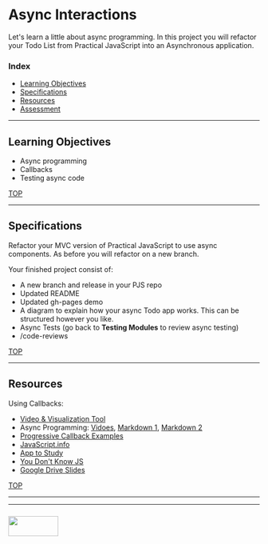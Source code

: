 # Async Interactions

Let's learn a little about async programming.  In this project you will refactor your Todo List from Practical JavaScript into an Asynchronous application.

### Index
* [Learning Objectives](#learning-objectives)
* [Specifications](#specifications)
* [Resources](#resources)
* [Assessment](#assessment)

---


## Learning Objectives

* Async programming
* Callbacks
* Testing async code

[TOP](#index)

---

## Specifications


Refactor your MVC version of Practical JavaScript to use async components.  As before you will refactor on a new branch.

Your finished project consist of:
* A new branch and release in your PJS repo
* Updated README 
* Updated gh-pages demo
* A diagram to explain how your async Todo app works.  This can be structured however you like.
* Async Tests (go back to __Testing Modules__ to review async testing)
* /code-reviews



[TOP](#index)

---

## Resources

Using Callbacks:
* [Video & Visualization Tool](http://latentflip.com/loupe/?code=JC5vbignYnV0dG9uJywgJ2NsaWNrJywgZnVuY3Rpb24gb25DbGljaygpIHsKICAgIHNldFRpbWVvdXQoZnVuY3Rpb24gdGltZXIoKSB7CiAgICAgICAgY29uc29sZS5sb2coJ1lvdSBjbGlja2VkIHRoZSBidXR0b24hJyk7ICAgIAogICAgfSwgMjAwMCk7Cn0pOwoKY29uc29sZS5sb2coIkhpISIpOwoKc2V0VGltZW91dChmdW5jdGlvbiB0aW1lb3V0KCkgewogICAgY29uc29sZS5sb2coIkNsaWNrIHRoZSBidXR0b24hIik7Cn0sIDUwMDApOwoKY29uc29sZS5sb2coIldlbGNvbWUgdG8gbG91cGUuIik7!!!PGJ1dHRvbj5DbGljayBtZSE8L2J1dHRvbj4%3D)
* Async Programming: [Vidoes](https://www.youtube.com/playlist?list=PL4cUxeGkcC9jAhrjtZ9U93UMIhnCc44MH), [Markdown 1](https://github.com/elewa-academy/General-Resources/blob/master/javascript/async.md), [Markdown 2](https://github.com/elewa-academy/General-Resources/blob/master/javascript/async-callbacks.md)
* [Progressive Callback Examples](https://github.com/elewa-academy/Modular-Design/tree/master/03-async-modules/callbacks)
* [JavaScript.info](https://javascript.info/callbacks)
* [App to Study](https://github.com/elewa-academy/Modular-Design/tree/master/)
* [You Don't Know JS](https://github.com/getify/You-Dont-Know-JS/blob/master/async%20%26%20performance/ch2.md)
* [Google Drive Slides](https://docs.google.com/presentation/d/16O1__rTtownarL_6n70RhavYkPjvZJOCtfEqQOeDt18/edit#slide=id.g1185dd92cf_0_0)



[TOP](#index)



___
___
### <a href="http://elewa.education/blog" target="_blank"><img src="https://user-images.githubusercontent.com/18554853/34921062-506450ae-f97d-11e7-875f-6feeb26ad72d.png" width="100" height="40"/></a>

